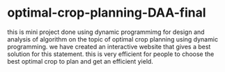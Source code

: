 # optimal-crop-planning-DAA-final
this is mini project done using dynamic programmimg for design and analysis of algorithm on the topic of optimal crop planning using dynamic programming. we have created an interactive website that gives a best solution for this statement. this is very efficient for people to choose the best optimal crop to plan and get an efficient yield. 
